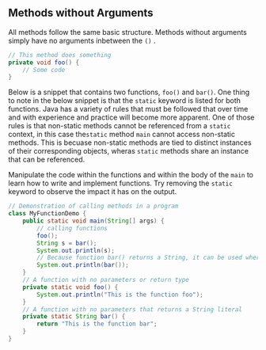 ## Methods without Arguments

All methods follow the same basic structure. Methods without arguments simply have no arguments inbetween the `()` . 

```Java
// This method does something
private void foo() {
    // Some code
}
```

Below is a snippet that contains two functions, `foo()` and `bar()`. One thing to note in the below snippet is that the `static` keyword is listed for both functions. Java has a variety of rules that must be followed that over time and with experience and practice will become more apparent. One of those rules is that non-static methods cannot be referenced from a `static` context, in this case the`static` method `main` cannot access non-static methods. This is becuase non-static methods are tied to distinct instances of their corresponding objects, wheras `static` methods share an instance that can be referenced. 

Manipulate the code within the functions and within the body of the `main` to learn how to write and implement functions. Try removing the `static` keyword to observe the impact it has on the output. 

```java
// Demonstration of calling methods in a program
class MyFunctionDemo {
    public static void main(String[] args) {
        // calling functions
        foo();
        String s = bar();
        System.out.println(s);
        // Because function bar() returns a String, it can be used where the return value would be used, in this case as the argument for `println()`
        System.out.println(bar());
    }
    // A function with no parameters or return type
    private static void foo() {
        System.out.println("This is the function foo");
    }
    // A function with no parameters that returns a String literal
    private static String bar() {
        return "This is the function bar";
    }
}
```

